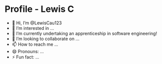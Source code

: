 # Profile - Lewis C
- 👋 Hi, I’m @LewisCau123
- 👀 I’m interested in ...
- 🌱 I’m currently undertaking an apprenticeship in software engineering!
- 💞️ I’m looking to collaborate on ...
- 📫 How to reach me ...
- 😄 Pronouns: ...
- ⚡ Fun fact: ...

<!---
LewisCau123/LewisCau123 is a ✨ special ✨ repository because its `README.md` (this file) appears on your GitHub profile.
You can click the Preview link to take a look at your changes.
--->

